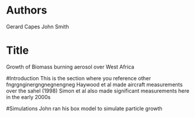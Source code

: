 # Authors
Gerard Capes
John Smith

# Title
Growth of Biomass burning aerosol over West Africa

#Introduction
This is the section where you reference other fngrgnginergngnegnengneg
Haywood et al made aircraft measurements over the sahel (1998)
Simon et al also made significant measurements here in the early 2000s

#Simulations
John ran his box model to simulate particle growth

